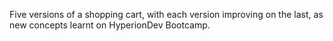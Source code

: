 Five versions of a shopping cart, with each version improving on the last, as new concepts learnt on HyperionDev Bootcamp.
